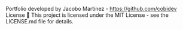 Portfolio developed by Jacobo Martinez - https://github.com/cobidev
License 📄
This project is licensed under the MIT License - see the LICENSE.md file for details.